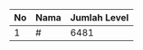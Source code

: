 | No | Nama            | Jumlah Level |
|----|-----------------|--------------|
| 1  | #    |    6481        |
